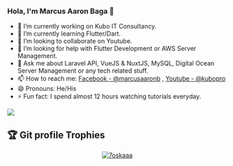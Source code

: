 ### Hola, I'm Marcus Aaron Baga 👋

- 🔭 I’m currently working on Kubo IT Consultancy.
- 🌱 I’m currently learning Flutter/Dart.
- 👯 I’m looking to collaborate on Youtube.
- 🤔 I’m looking for help with Flutter Development or AWS Server Management.
- 💬 Ask me about Laravel API, VueJS & NuxtJS, MySQL, Digital Ocean Server Management or any tech related stuff.
- 📫 How to reach me: [Facebook - @marcusaaronb](https://www.facebook.com/marcusaaronb) , [Youtube - @kubopro](https://www.youtube.com/channel/UCT0FMRqjq5BSLgVVB5D-8BQ)
- 😄 Pronouns: He/His
- ⚡ Fun fact: I spend almost 12 hours watching tutorials everyday.

<img src="https://github-readme-stats.vercel.app/api?username=marcusaaronb&&show_icons=true&title_color=ffffff&icon_color=bb2acf&text_color=daf7dc&bg_color=191919" />

## :trophy: Git profile Trophies

<p align="center"> <a href="https://github.com/ryo-ma/github-profile-trophy"><img src="https://github-profile-trophy.vercel.app/?username=marcusaaronb&layout=compact&theme=algolia" alt="7oskaaa" /></a> </p>
